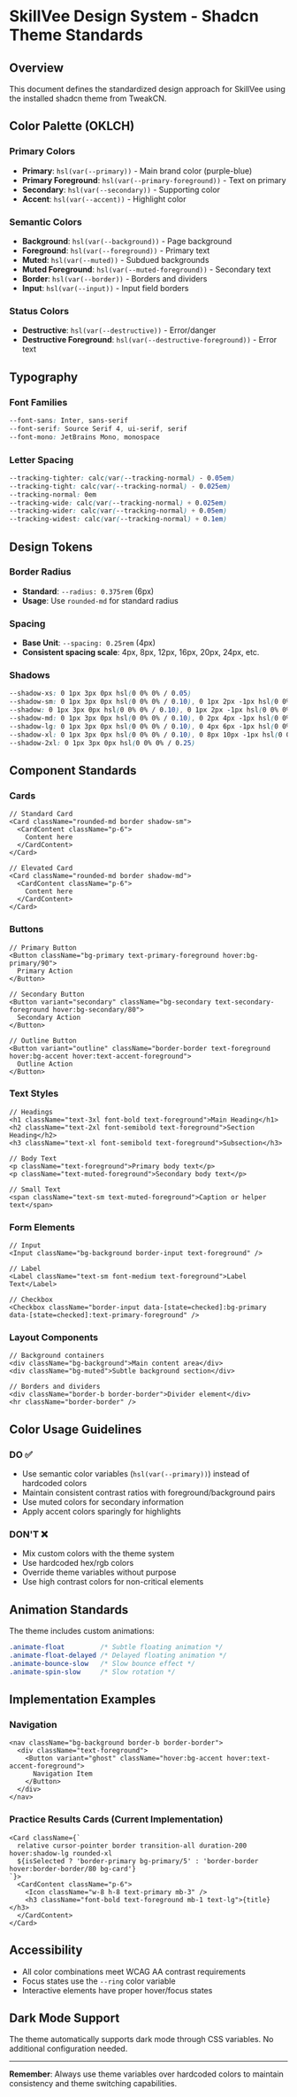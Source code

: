 # SkillVee Design System - Shadcn Theme Standards

## Overview
This document defines the standardized design approach for SkillVee using the installed shadcn theme from TweakCN.

## Color Palette (OKLCH)

### Primary Colors
- **Primary**: `hsl(var(--primary))` - Main brand color (purple-blue)
- **Primary Foreground**: `hsl(var(--primary-foreground))` - Text on primary
- **Secondary**: `hsl(var(--secondary))` - Supporting color
- **Accent**: `hsl(var(--accent))` - Highlight color

### Semantic Colors
- **Background**: `hsl(var(--background))` - Page background
- **Foreground**: `hsl(var(--foreground))` - Primary text
- **Muted**: `hsl(var(--muted))` - Subdued backgrounds
- **Muted Foreground**: `hsl(var(--muted-foreground))` - Secondary text
- **Border**: `hsl(var(--border))` - Borders and dividers
- **Input**: `hsl(var(--input))` - Input field borders

### Status Colors
- **Destructive**: `hsl(var(--destructive))` - Error/danger
- **Destructive Foreground**: `hsl(var(--destructive-foreground))` - Error text

## Typography

### Font Families
```css
--font-sans: Inter, sans-serif
--font-serif: Source Serif 4, ui-serif, serif
--font-mono: JetBrains Mono, monospace
```

### Letter Spacing
```css
--tracking-tighter: calc(var(--tracking-normal) - 0.05em)
--tracking-tight: calc(var(--tracking-normal) - 0.025em)
--tracking-normal: 0em
--tracking-wide: calc(var(--tracking-normal) + 0.025em)
--tracking-wider: calc(var(--tracking-normal) + 0.05em)
--tracking-widest: calc(var(--tracking-normal) + 0.1em)
```

## Design Tokens

### Border Radius
- **Standard**: `--radius: 0.375rem` (6px)
- **Usage**: Use `rounded-md` for standard radius

### Spacing
- **Base Unit**: `--spacing: 0.25rem` (4px)
- **Consistent spacing scale**: 4px, 8px, 12px, 16px, 20px, 24px, etc.

### Shadows
```css
--shadow-xs: 0 1px 3px 0px hsl(0 0% 0% / 0.05)
--shadow-sm: 0 1px 3px 0px hsl(0 0% 0% / 0.10), 0 1px 2px -1px hsl(0 0% 0% / 0.10)
--shadow: 0 1px 3px 0px hsl(0 0% 0% / 0.10), 0 1px 2px -1px hsl(0 0% 0% / 0.10)
--shadow-md: 0 1px 3px 0px hsl(0 0% 0% / 0.10), 0 2px 4px -1px hsl(0 0% 0% / 0.10)
--shadow-lg: 0 1px 3px 0px hsl(0 0% 0% / 0.10), 0 4px 6px -1px hsl(0 0% 0% / 0.10)
--shadow-xl: 0 1px 3px 0px hsl(0 0% 0% / 0.10), 0 8px 10px -1px hsl(0 0% 0% / 0.10)
--shadow-2xl: 0 1px 3px 0px hsl(0 0% 0% / 0.25)
```

## Component Standards

### Cards
```tsx
// Standard Card
<Card className="rounded-md border shadow-sm">
  <CardContent className="p-6">
    Content here
  </CardContent>
</Card>

// Elevated Card
<Card className="rounded-md border shadow-md">
  <CardContent className="p-6">
    Content here
  </CardContent>
</Card>
```

### Buttons
```tsx
// Primary Button
<Button className="bg-primary text-primary-foreground hover:bg-primary/90">
  Primary Action
</Button>

// Secondary Button
<Button variant="secondary" className="bg-secondary text-secondary-foreground hover:bg-secondary/80">
  Secondary Action
</Button>

// Outline Button
<Button variant="outline" className="border-border text-foreground hover:bg-accent hover:text-accent-foreground">
  Outline Action
</Button>
```

### Text Styles
```tsx
// Headings
<h1 className="text-3xl font-bold text-foreground">Main Heading</h1>
<h2 className="text-2xl font-semibold text-foreground">Section Heading</h2>
<h3 className="text-xl font-semibold text-foreground">Subsection</h3>

// Body Text
<p className="text-foreground">Primary body text</p>
<p className="text-muted-foreground">Secondary body text</p>

// Small Text
<span className="text-sm text-muted-foreground">Caption or helper text</span>
```

### Form Elements
```tsx
// Input
<Input className="bg-background border-input text-foreground" />

// Label
<Label className="text-sm font-medium text-foreground">Label Text</Label>

// Checkbox
<Checkbox className="border-input data-[state=checked]:bg-primary data-[state=checked]:text-primary-foreground" />
```

### Layout Components
```tsx
// Background containers
<div className="bg-background">Main content area</div>
<div className="bg-muted">Subtle background section</div>

// Borders and dividers
<div className="border-b border-border">Divider element</div>
<hr className="border-border" />
```

## Color Usage Guidelines

### DO ✅
- Use semantic color variables (`hsl(var(--primary))`) instead of hardcoded colors
- Maintain consistent contrast ratios with foreground/background pairs
- Use muted colors for secondary information
- Apply accent colors sparingly for highlights

### DON'T ❌
- Mix custom colors with the theme system
- Use hardcoded hex/rgb colors
- Override theme variables without purpose
- Use high contrast colors for non-critical elements

## Animation Standards
The theme includes custom animations:

```css
.animate-float         /* Subtle floating animation */
.animate-float-delayed /* Delayed floating animation */
.animate-bounce-slow   /* Slow bounce effect */
.animate-spin-slow     /* Slow rotation */
```

## Implementation Examples

### Navigation
```tsx
<nav className="bg-background border-b border-border">
  <div className="text-foreground">
    <Button variant="ghost" className="hover:bg-accent hover:text-accent-foreground">
      Navigation Item
    </Button>
  </div>
</nav>
```

### Practice Results Cards (Current Implementation)
```tsx
<Card className={`
  relative cursor-pointer border transition-all duration-200 hover:shadow-lg rounded-xl
  ${isSelected ? 'border-primary bg-primary/5' : 'border-border hover:border-border/80 bg-card'}
`}>
  <CardContent className="p-6">
    <Icon className="w-8 h-8 text-primary mb-3" />
    <h3 className="font-bold text-foreground mb-1 text-lg">{title}</h3>
  </CardContent>
</Card>
```

## Accessibility
- All color combinations meet WCAG AA contrast requirements
- Focus states use the `--ring` color variable
- Interactive elements have proper hover/focus states

## Dark Mode Support
The theme automatically supports dark mode through CSS variables. No additional configuration needed.

---

**Remember**: Always use theme variables over hardcoded colors to maintain consistency and theme switching capabilities.